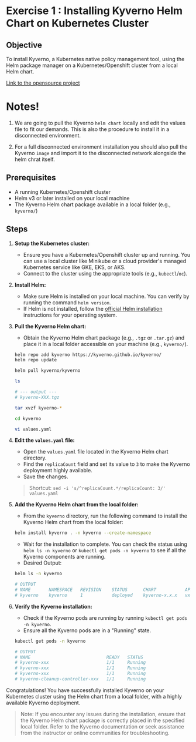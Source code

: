 # Exercise 1 : Installing Kyverno Helm Chart on Kubernetes Cluster

## Objective
To install Kyverno, a Kubernetes native policy management tool, using the Helm package manager on a Kubernetes/Openshift cluster from a local Helm chart.

[Link to the opensource project](https://kyverno.io/)

# Notes!
1. We are going to pull the Kyverno `helm chart` locally and edit the values file to fit our demands. This is also the procedure to install it in a disconnected environment.

2. For a full disconnected environment installation you should also pull the Kyverno `image` and import it to the disconnected network alongside the helm chrat itself.

## Prerequisites
- A running Kubernetes/Openshift cluster
- Helm v3 or later installed on your local machine
- The Kyverno Helm chart package available in a local folder (e.g., `kyverno/`)

## Steps

1. **Setup the Kubernetes cluster:**
   - Ensure you have a Kubernetes/Openshift cluster up and running. You can use a local cluster like Minikube or a cloud provider's managed Kubernetes service like GKE, EKS, or AKS.
   - Connect to the cluster using the appropriate tools (e.g., `kubectl`/`oc`).
   
2. **Install Helm:**
   - Make sure Helm is installed on your local machine. You can verify by running the command `helm version`.
   - If Helm is not installed, follow the [official Helm installation](https://helm.sh/docs/intro/install/) instructions for your operating system.

3. **Pull the Kyverno Helm chart:**
   - Obtain the Kyverno Helm chart package (e.g., `.tgz` or `.tar.gz`) and place it in a local folder accessible on your machine (e.g., `kyverno/`).
   ```bash
   helm repo add kyverno https://kyverno.github.io/kyverno/
   helm repo update

   helm pull kyverno/kyverno
   
   ls 

   # --- output ---
   # kyverno-XXX.tgz 

   tar xvzf kyverno-*
   
   cd kyverno

   vi values.yaml
   ```

4. **Edit the `values.yaml` file:**
   - Open the `values.yaml` file located in the Kyverno Helm chart directory.
   - Find the `replicaCount` field and set its value to `3` to make the Kyverno deployment highly available.
   - Save the changes.
   > Shortcut: ```sed -i 's/^replicaCount.*/replicaCount: 3/' values.yaml```

5. **Add the Kyverno Helm chart from the local folder:**
   - From the `kyverno` directory, run the following command to install the Kyverno Helm chart from the local folder:
   ```bash
   helm install kyverno . -n kyverno --create-namespace
   ```
   - Wait for the installation to complete. You can check the status using `helm ls -n kyverno` or `kubectl get pods -n kyverno` to see if all the Kyverno components are running.
   - Desired Output:
   ```bash
   helm ls -n kyverno

   # OUTPUT
   # NAME   	NAMESPACE	REVISION	STATUS  	CHART        	APP VERSION
   # kyverno	kyverno  	1       	deployed	kyverno-x.x.x	vx.x.x     
   ```
6. **Verify the Kyverno installation:**
   - Check if the Kyverno pods are running by running `kubectl get pods -n kyverno`.
   - Ensure all the Kyverno pods are in a "Running" state.
   ```bash
   kubectl get pods -n kyverno

   # OUTPUT
   # NAME                             READY   STATUS    
   # kyverno-xxx                      1/1     Running   
   # kyverno-xxx                      1/1     Running   
   # kyverno-xxx                      1/1     Running   
   # kyverno-cleanup-controller-xxx   1/1     Running   
   
   ```


Congratulations! You have successfully installed Kyverno on your Kubernetes cluster using the Helm chart from a local folder, with a highly available Kyverno deployment.

> Note: If you encounter any issues during the installation, ensure that the Kyverno Helm chart package is correctly placed in the specified local folder. Refer to the Kyverno documentation or seek assistance from the instructor or online communities for troubleshooting.

